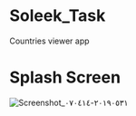 # Soleek_Task
Countries viewer app

# Splash Screen
![Screenshot_٢٠١٩٠٥٣١-٠٧٠٤١٤](https://user-images.githubusercontent.com/16516495/58683280-34fdbd00-8374-11e9-9772-c8b9a18aac3c.png)

